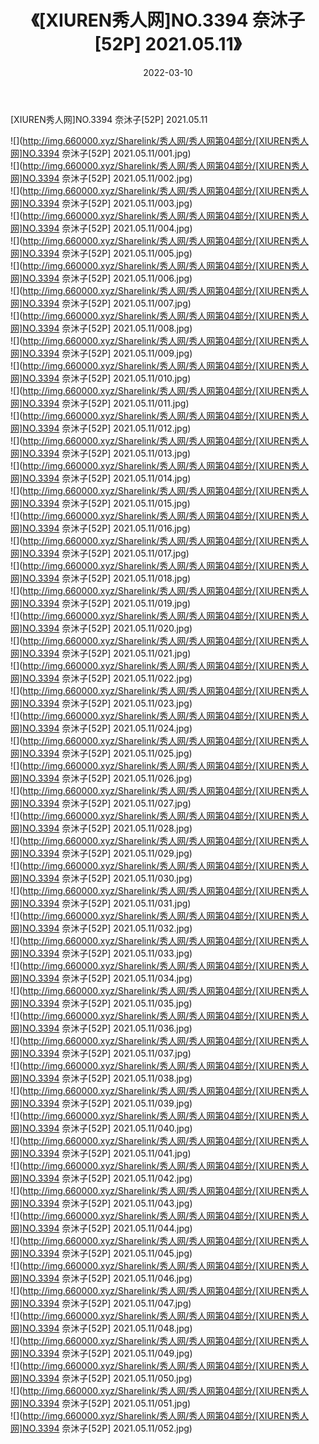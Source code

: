 ﻿---
layout: post
title:  《[XIUREN秀人网]NO.3394 奈沐子[52P] 2021.05.11》
date:   2022-03-10
img: http://img.660000.xyz/Sharelink/秀人网/秀人网第04部分/[XIUREN秀人网]NO.3394 奈沐子[52P] 2021.05.11/000.jpg
categories: [美女, 清纯, 唯美]
---

[XIUREN秀人网]NO.3394 奈沐子[52P] 2021.05.11

 ![](http://img.660000.xyz/Sharelink/秀人网/秀人网第04部分/[XIUREN秀人网]NO.3394 奈沐子[52P] 2021.05.11/001.jpg) <br>![](http://img.660000.xyz/Sharelink/秀人网/秀人网第04部分/[XIUREN秀人网]NO.3394 奈沐子[52P] 2021.05.11/002.jpg) <br>![](http://img.660000.xyz/Sharelink/秀人网/秀人网第04部分/[XIUREN秀人网]NO.3394 奈沐子[52P] 2021.05.11/003.jpg) <br>![](http://img.660000.xyz/Sharelink/秀人网/秀人网第04部分/[XIUREN秀人网]NO.3394 奈沐子[52P] 2021.05.11/004.jpg) <br>![](http://img.660000.xyz/Sharelink/秀人网/秀人网第04部分/[XIUREN秀人网]NO.3394 奈沐子[52P] 2021.05.11/005.jpg) <br>![](http://img.660000.xyz/Sharelink/秀人网/秀人网第04部分/[XIUREN秀人网]NO.3394 奈沐子[52P] 2021.05.11/006.jpg) <br>![](http://img.660000.xyz/Sharelink/秀人网/秀人网第04部分/[XIUREN秀人网]NO.3394 奈沐子[52P] 2021.05.11/007.jpg) <br>![](http://img.660000.xyz/Sharelink/秀人网/秀人网第04部分/[XIUREN秀人网]NO.3394 奈沐子[52P] 2021.05.11/008.jpg) <br>![](http://img.660000.xyz/Sharelink/秀人网/秀人网第04部分/[XIUREN秀人网]NO.3394 奈沐子[52P] 2021.05.11/009.jpg) <br>![](http://img.660000.xyz/Sharelink/秀人网/秀人网第04部分/[XIUREN秀人网]NO.3394 奈沐子[52P] 2021.05.11/010.jpg) <br>![](http://img.660000.xyz/Sharelink/秀人网/秀人网第04部分/[XIUREN秀人网]NO.3394 奈沐子[52P] 2021.05.11/011.jpg) <br>![](http://img.660000.xyz/Sharelink/秀人网/秀人网第04部分/[XIUREN秀人网]NO.3394 奈沐子[52P] 2021.05.11/012.jpg) <br>![](http://img.660000.xyz/Sharelink/秀人网/秀人网第04部分/[XIUREN秀人网]NO.3394 奈沐子[52P] 2021.05.11/013.jpg) <br>![](http://img.660000.xyz/Sharelink/秀人网/秀人网第04部分/[XIUREN秀人网]NO.3394 奈沐子[52P] 2021.05.11/014.jpg) <br>![](http://img.660000.xyz/Sharelink/秀人网/秀人网第04部分/[XIUREN秀人网]NO.3394 奈沐子[52P] 2021.05.11/015.jpg) <br>![](http://img.660000.xyz/Sharelink/秀人网/秀人网第04部分/[XIUREN秀人网]NO.3394 奈沐子[52P] 2021.05.11/016.jpg) <br>![](http://img.660000.xyz/Sharelink/秀人网/秀人网第04部分/[XIUREN秀人网]NO.3394 奈沐子[52P] 2021.05.11/017.jpg) <br>![](http://img.660000.xyz/Sharelink/秀人网/秀人网第04部分/[XIUREN秀人网]NO.3394 奈沐子[52P] 2021.05.11/018.jpg) <br>![](http://img.660000.xyz/Sharelink/秀人网/秀人网第04部分/[XIUREN秀人网]NO.3394 奈沐子[52P] 2021.05.11/019.jpg) <br>![](http://img.660000.xyz/Sharelink/秀人网/秀人网第04部分/[XIUREN秀人网]NO.3394 奈沐子[52P] 2021.05.11/020.jpg) <br>![](http://img.660000.xyz/Sharelink/秀人网/秀人网第04部分/[XIUREN秀人网]NO.3394 奈沐子[52P] 2021.05.11/021.jpg) <br>![](http://img.660000.xyz/Sharelink/秀人网/秀人网第04部分/[XIUREN秀人网]NO.3394 奈沐子[52P] 2021.05.11/022.jpg) <br>![](http://img.660000.xyz/Sharelink/秀人网/秀人网第04部分/[XIUREN秀人网]NO.3394 奈沐子[52P] 2021.05.11/023.jpg) <br>![](http://img.660000.xyz/Sharelink/秀人网/秀人网第04部分/[XIUREN秀人网]NO.3394 奈沐子[52P] 2021.05.11/024.jpg) <br>![](http://img.660000.xyz/Sharelink/秀人网/秀人网第04部分/[XIUREN秀人网]NO.3394 奈沐子[52P] 2021.05.11/025.jpg) <br>![](http://img.660000.xyz/Sharelink/秀人网/秀人网第04部分/[XIUREN秀人网]NO.3394 奈沐子[52P] 2021.05.11/026.jpg) <br>![](http://img.660000.xyz/Sharelink/秀人网/秀人网第04部分/[XIUREN秀人网]NO.3394 奈沐子[52P] 2021.05.11/027.jpg) <br>![](http://img.660000.xyz/Sharelink/秀人网/秀人网第04部分/[XIUREN秀人网]NO.3394 奈沐子[52P] 2021.05.11/028.jpg) <br>![](http://img.660000.xyz/Sharelink/秀人网/秀人网第04部分/[XIUREN秀人网]NO.3394 奈沐子[52P] 2021.05.11/029.jpg) <br>![](http://img.660000.xyz/Sharelink/秀人网/秀人网第04部分/[XIUREN秀人网]NO.3394 奈沐子[52P] 2021.05.11/030.jpg) <br>![](http://img.660000.xyz/Sharelink/秀人网/秀人网第04部分/[XIUREN秀人网]NO.3394 奈沐子[52P] 2021.05.11/031.jpg) <br>![](http://img.660000.xyz/Sharelink/秀人网/秀人网第04部分/[XIUREN秀人网]NO.3394 奈沐子[52P] 2021.05.11/032.jpg) <br>![](http://img.660000.xyz/Sharelink/秀人网/秀人网第04部分/[XIUREN秀人网]NO.3394 奈沐子[52P] 2021.05.11/033.jpg) <br>![](http://img.660000.xyz/Sharelink/秀人网/秀人网第04部分/[XIUREN秀人网]NO.3394 奈沐子[52P] 2021.05.11/034.jpg) <br>![](http://img.660000.xyz/Sharelink/秀人网/秀人网第04部分/[XIUREN秀人网]NO.3394 奈沐子[52P] 2021.05.11/035.jpg) <br>![](http://img.660000.xyz/Sharelink/秀人网/秀人网第04部分/[XIUREN秀人网]NO.3394 奈沐子[52P] 2021.05.11/036.jpg) <br>![](http://img.660000.xyz/Sharelink/秀人网/秀人网第04部分/[XIUREN秀人网]NO.3394 奈沐子[52P] 2021.05.11/037.jpg) <br>![](http://img.660000.xyz/Sharelink/秀人网/秀人网第04部分/[XIUREN秀人网]NO.3394 奈沐子[52P] 2021.05.11/038.jpg) <br>![](http://img.660000.xyz/Sharelink/秀人网/秀人网第04部分/[XIUREN秀人网]NO.3394 奈沐子[52P] 2021.05.11/039.jpg) <br>![](http://img.660000.xyz/Sharelink/秀人网/秀人网第04部分/[XIUREN秀人网]NO.3394 奈沐子[52P] 2021.05.11/040.jpg) <br>![](http://img.660000.xyz/Sharelink/秀人网/秀人网第04部分/[XIUREN秀人网]NO.3394 奈沐子[52P] 2021.05.11/041.jpg) <br>![](http://img.660000.xyz/Sharelink/秀人网/秀人网第04部分/[XIUREN秀人网]NO.3394 奈沐子[52P] 2021.05.11/042.jpg) <br>![](http://img.660000.xyz/Sharelink/秀人网/秀人网第04部分/[XIUREN秀人网]NO.3394 奈沐子[52P] 2021.05.11/043.jpg) <br>![](http://img.660000.xyz/Sharelink/秀人网/秀人网第04部分/[XIUREN秀人网]NO.3394 奈沐子[52P] 2021.05.11/044.jpg) <br>![](http://img.660000.xyz/Sharelink/秀人网/秀人网第04部分/[XIUREN秀人网]NO.3394 奈沐子[52P] 2021.05.11/045.jpg) <br>![](http://img.660000.xyz/Sharelink/秀人网/秀人网第04部分/[XIUREN秀人网]NO.3394 奈沐子[52P] 2021.05.11/046.jpg) <br>![](http://img.660000.xyz/Sharelink/秀人网/秀人网第04部分/[XIUREN秀人网]NO.3394 奈沐子[52P] 2021.05.11/047.jpg) <br>![](http://img.660000.xyz/Sharelink/秀人网/秀人网第04部分/[XIUREN秀人网]NO.3394 奈沐子[52P] 2021.05.11/048.jpg) <br>![](http://img.660000.xyz/Sharelink/秀人网/秀人网第04部分/[XIUREN秀人网]NO.3394 奈沐子[52P] 2021.05.11/049.jpg) <br>![](http://img.660000.xyz/Sharelink/秀人网/秀人网第04部分/[XIUREN秀人网]NO.3394 奈沐子[52P] 2021.05.11/050.jpg) <br>![](http://img.660000.xyz/Sharelink/秀人网/秀人网第04部分/[XIUREN秀人网]NO.3394 奈沐子[52P] 2021.05.11/051.jpg) <br>![](http://img.660000.xyz/Sharelink/秀人网/秀人网第04部分/[XIUREN秀人网]NO.3394 奈沐子[52P] 2021.05.11/052.jpg) <br>